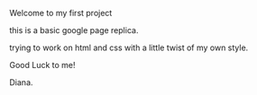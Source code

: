 Welcome to my first project

this is a basic google page replica. 

trying to work on html and css with a little twist of my own style. 


Good Luck to me! 

Diana. 